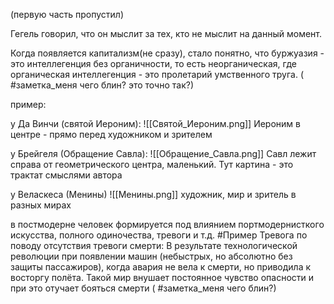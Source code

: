 (первую часть пропустил)

Гегель говорил, что он мыслит за тех, кто не мыслит на данный момент.

Когда появляется капитализм(не сразу), стало понятно, что буржуазия - это интеллегенция без органичности, то есть неорганическая, где органическая интеллегенция - это пролетарий умственного труга. ( #заметка_меня чего блин? это точно так?)

пример:

у Да Винчи (святой Иероним):
![[Святой_Иероним.png]]
Иероним в центре - прямо перед художником и зрителем

у Брейгеля (Обращение Савла):
![[Обращение_Савла.png]]
Савл лежит справа от геометрического центра, маленький. Тут картина - это трактат  смыслями автора

у Веласкеса (Менины)
![[Менины.png]]
художник, мир и зритель в разных мирах

в постмодерне человек формируется под влиянием портмодернисткого искусства, полного одиночества, тревоги и т.д. 
#Пример
Тревога по поводу отсутствия тревоги смерти:
В результате технологической революции при появлении машин (небыстрых, но абсолютно без защиты пассажиров), когда авария не вела к смерти, но приводила к восторгу полёта. Такой мир внушает постоянное чувство опасности и при это отучает бояться смерти ( #заметка_меня чего блин?)